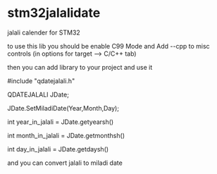 # stm32jalalidate
jalali calender for STM32


to use this lib you should be enable C99 Mode and Add --cpp to misc controls (in options for target --> C/C++ tab)

then you can add library to your project and use it


#include "qdatejalali.h"


QDATEJALALI JDate;

JDate.SetMiladiDate(Year,Month,Day);

int year_in_jalali = JDate.getyearsh()

int month_in_jalali = JDate.getmonthsh()


int day_in_jalali = JDate.getdaysh()


and you can convert jalali to miladi date
